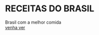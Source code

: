 <h1>RECEITAS DO BRASIL</h1>
<p>Brasil com a melhor comida<br> <a href="https://mvmdchagas.github.io/github/inicio/estudos/html-css/odinproject/odin_recipe_project/">venha ver</a></p>